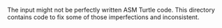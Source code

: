The input might not be perfectly written ASM Turtle code.
This directory contains code to fix some of those imperfections and inconsistent.